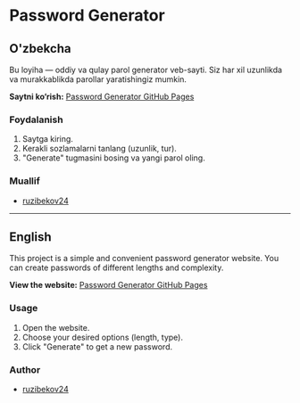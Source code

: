 # Password Generator

## O'zbekcha

Bu loyiha — oddiy va qulay parol generator veb-sayti. Siz har xil uzunlikda va murakkablikda parollar yaratishingiz mumkin.

**Saytni ko‘rish:** [Password Generator GitHub Pages](https://ruzibekov24.github.io/password-generator/)

### Foydalanish
1. Saytga kiring.
2. Kerakli sozlamalarni tanlang (uzunlik, tur).
3. "Generate" tugmasini bosing va yangi parol oling.

### Muallif
- [ruzibekov24](https://github.com/ruzibekov24)

---

## English

This project is a simple and convenient password generator website. You can create passwords of different lengths and complexity.

**View the website:** [Password Generator GitHub Pages](https://ruzibekov24.github.io/password-generator/)

### Usage
1. Open the website.
2. Choose your desired options (length, type).
3. Click "Generate" to get a new password.

### Author
- [ruzibekov24](https://github.com/ruzibekov24)
